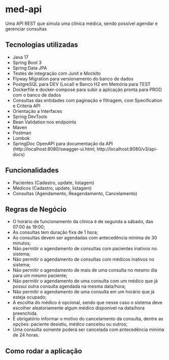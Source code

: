 # med-api

Uma API REST que simula uma clínica médica, sendo possível agendar e gerenciar consultas

## Tecnologias utilizadas
- Java 17
- Spring Boot 3
- Spring Data JPA
- Testes de integração com Junit e Mockito
- Flyway Migration para versionamento do banco de dados
- PostgreSQL para DEV (Local) e Banco H2 em Memória para TEST
- Dockerfile e docker-compose para subir a aplicação pronta para PROD com o banco de dados
- Consultas das entidades com paginação e filtragem, com Specification e Criteria API
- Orientação a Interfaces
- Spring DevTools
- Bean Validation nos endpoints
- Maven
- Postman
- Lombok
- SpringDoc OpenAPI para documentação da API (http://localhost:8080/swagger-ui.html, http://localhost:8080/v3/api-docs)

## Funcionalidades
- Pacientes (Cadastro, update, listagem)
- Médicos (Cadastro, update, listagem)
- Consultas (Agendamento, Reagendamento, Cancelamento)

## Regras de Negócio
- O horário de funcionamento da clínica é de segunda a sábado, das 07:00 às 19:00;
- As consultas tem duração fixa de 1 hora;
- As consultas devem ser agendadas com antecedência mínima de 30 minutos;
- Não permitir o agendamento de consultas com pacientes inativos no sistema;
- Não permitir o agendamento de consultas com médicos inativos no sistema;
- Não permitir o agendamento de mais de uma consulta no mesmo dia para um mesmo paciente;
- Não permitir o agendamento de uma consulta com um médico que já possui outra consulta agendada na mesma data/hora;
- Não permitir o agendamento de uma consulta em um horário que já esteja ocupado;
- A escolha do médico é opcional, sendo que nesse caso o sistema deve escolher aleatoriamente algum médico disponível na data/hora preenchida.
- É obrigatório informar o motivo do cancelamento da consulta, dentre as opções: paciente desistiu, médico cancelou ou outros;
- Uma consulta somente poderá ser cancelada com antecedência mínima de 24 horas.

## Como rodar a aplicação
